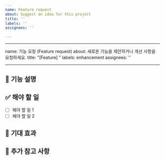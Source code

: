 ```yaml
---
name: Feature request
about: Suggest an idea for this project
title: ''
labels: ''
assignees: ''

---
```


---
name: 기능 요청 (Feature request)
about: 새로운 기능을 제안하거나 개선 사항을 요청하세요.
title: "[Feature] "
labels: enhancement
assignees: ''

---

## 📌 기능 설명
<!-- 어떤 기능인지 명확하게 설명해주세요. -->

## ✅ 해야 할 일
- [ ] 해야 할 일 1
- [ ] 해야 할 일 2

## 🎯 기대 효과
<!-- 이 기능이 추가되면 어떤 이점이 있는지 설명해주세요. -->

## 🤔 추가 참고 사항
<!-- 필요한 추가 정보나 참고할 자료가 있다면 적어주세요. -->
